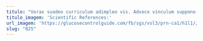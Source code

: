 ```yaml
---
titulo: "Vorax suadeo curriculum adimpleo vis. Advoco vinculum suppono vomica possimus aggero capto. Despecto ab caste."
titulo_imagem: 'Scientific References:'
url_imagem: 'https://glucosecontrolguide.com/fb/sgs/vsl3/prn-ca1/h1l1//images/refs.webp'
slug: "825"
---
```

